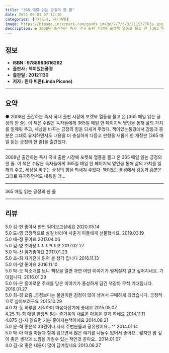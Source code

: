 ```yaml
---
title: "365 매일 읽는 긍정의 한 줄"
date: 2021-06-01 07:12:10
categories: [국내도서, 자기계발]
image: https://bimage.interpark.com/goods_image/7/7/6/3/211537763s.jpg
description: ● 2008년 출간하는 즉시 국내 출판 시장에 포켓북 열풍을 몰고 온 [365 매일 읽는 긍정의 한 줄]. 이 책은 수많은 독자들에게 365일 매일 한 페이지씩 명언을 통해 삶의 가치를 일깨워 주고, 세상을 바꾸는 긍정의 힘을 되새겨 주었다. 책이있는풍경에서 감동과 흥분은 그대로 유지
---
```


## **정보**

- **ISBN : 9788993616262**
- **출판사 : 책이있는풍경**
- **출판일 : 20121130**
- **저자 : 린다 피콘(Linda Picone)**

------



## **요약**

●  2008년 출간하는 즉시 국내 출판 시장에 포켓북 열풍을 몰고 온 [365 매일 읽는 긍정의 한 줄]. 이 책은 수많은 독자들에게 365일 매일 한 페이지씩 명언을 통해 삶의 가치를 일깨워 주고, 세상을 바꾸는 긍정의 힘을 되새겨 주었다. 책이있는풍경에서 감동과 흥분은 그대로 유지하면서도 내용을 더 충실하게 다듬고 판형을 새롭게 한 개정판 [365 매일 읽는 긍정의 한 줄]을 출간했다.

------

2008년 출간하는 즉시 국내 출판 시장에 포켓북 열풍을 몰고 온 365 매일 읽는 긍정의 한 줄. 이 책은 수많은 독자들에게 365일 매일 한 페이지씩 명언을 통해 삶의 가치를 일깨워 주고, 세상을 바꾸는 긍정의 힘을 되새겨 주었다. 책이있는풍경에서 감동과 흥분은 그대로 유지하면서도 내용을 더... 

------


365 매일 읽는 긍정의 한 줄 

------


## **리뷰** 

5.0 김-현 좋아서 한번 읽어보고싶네요 2020.05.14 <br/>5.0 도-영 긍정적으로 살길 바라며 사춘기 아들에게 선물했네요.  2019.03.19 <br/>5.0 배-정 좋아요 2017.04.06 <br/>5.0 김-영 조아용ㅎㅎㅎㅋㅎ쿄 2017.02.27 <br/>5.0 박-선 읽기좋아요 2017.01.23 <br/>5.0 조-희 자기전에 읽어 볼 생각 입니다 2016.11.13 <br/>5.0 이-영 좋아요 2016.11.10 <br/>5.0 박-오 책소개를 보니 책장을 열면 과연 어떤 이야기가 펼쳐질지 알고 싶어지네요. 기대됩니다. 2016.01.29 <br/>5.0 이-은 흥미로운 주제를 담은 이야기가 풍성하게 담긴 책같아 무척 기대됩니다. 2016.01.27 <br/>5.0 최-경 요즘..긍정보다는 불만이란 감정이 많이 생겨서 구매하게 되었습니다. 긍정적으로 살아보려구요 2015.10.29 <br/>4.0 차-동 하루를 시작하며 마음다잡기에 좋네요 2015.05.07 <br/>4.25 최-희 매일 한장씩 읽는 즐거움이 새로운 마음을 갖게 하네요 2014.11.11 <br/>4.875 심-자 읽으면 기분 좋아지는책이에요 2014.08.21 <br/>5.0 윤-혁 좋은책 33권이나 사서 주변분들과 공유했어요...^^ 2014.01.14 <br/>5.0 박-아 매일 아들과 함께 읽으면서 많은 얘기를 나눌수 있어서 좋아요.. 짧지만 맘 깊이 좋은 생각과 느낌을 가질수 있는 책인것 같아요.. 2014.01.07 <br/>4.0 김-오 좋은 내용이 많이 담겨있네요 2013.06.27 <br/>